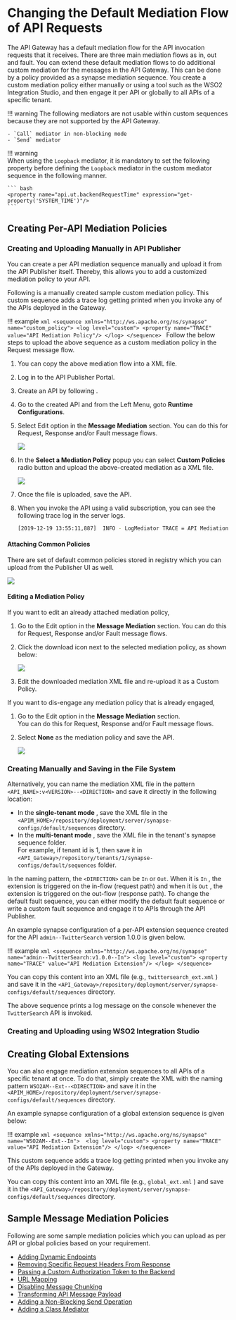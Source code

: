 # Changing the Default Mediation Flow of API Requests

The API Gateway has a default mediation flow for the API invocation requests that it receives. There are three main mediation
flows as in, out and fault. You can extend these default mediation flows to do additional custom mediation for the messages in the API Gateway. This can be done by a policy provided as a synapse mediation sequence. You create a custom mediation policy either manually or using a tool such as the WSO2 Integration Studio, and then engage it per API or globally to all APIs of a specific tenant. 

!!! warning
    The following mediators are not usable within custom sequences because they are not supported by the API Gateway.

    - `Call` mediator in non-blocking mode
    - `Send` mediator

!!! warning    
    When using the `Loopback` mediator, it is mandatory to set the following property before defining the `Loopback` 
    mediator in the custom mediator sequence in the following manner.

    ``` bash
    <property name="api.ut.backendRequestTime" expression="get-property('SYSTEM_TIME')"/>
    ```

## Creating Per-API Mediation Policies

### Creating and Uploading Manually in API Publisher

You can create a per API mediation sequence manually and upload it from the API Publisher itself. Thereby, this allows 
you to add a customized mediation policy to your API. 

Following is a manually created sample custom mediation policy. This custom sequence adds a trace log getting printed when you invoke any of the APIs deployed in the Gateway.

!!! example
    ```xml
    <sequence xmlns="http://ws.apache.org/ns/synapse" name="custom_policy">
      <log level="custom">
        <property name="TRACE" value="API Mediation Policy"/>
      </log>
    </sequence>
    ```
Follow the below steps to upload the above sequence as a custom mediation policy in the Request message flow.

1.  You can copy the above mediation flow into a XML file.
2.  Log in to the API Publisher Portal.
3.  Create an API by following <link Create a new API>.
4.  Go to the created API and from the Left Menu, goto **Runtime Configurations**.
5.  Select Edit option in the **Message Mediation** section.  You can do this for Request, Response and/or Fault message flows.     

    ![]({{base_path}}/assets/img/Learn/edit-mediation.png)  

6.  In the **Select a Mediation Policy** popup you can select **Custom Policies** radio button and upload the above-created mediation as a XML file.  

    ![]({{base_path}}/assets/img/Learn/upload-mediation.png)

7.  Once the file is uploaded, save the API.     
8.  When you invoke the API using a valid subscription, you can see the following trace log in the server logs.

    ```bash
    [2019-12-19 13:55:11,887]  INFO - LogMediator TRACE = API Mediation Policy
    ```

#### Attaching Common Policies

There are set of default common policies stored in registry which you can upload from the Publisher UI as well.

![]({{base_path}}/assets/img/Learn/download-and-edit-mediation.png)

#### Editing a Mediation Policy

If you want to edit an already attached mediation policy,

1.  Go to the Edit option in the **Message Mediation** section. 
You can do this for Request, Response and/or Fault message flows. 

2.  Click the download icon next to the selected mediation policy, as shown below:  

    ![]({{base_path}}/assets/img/Learn/download-and-edit-mediation.png)
    
2.  Edit the downloaded mediation XML file and re-upload it as a Custom Policy.

If you want to dis-engage any mediation policy that is already engaged,

1.  Go to the Edit option in the **Message Mediation** section.    
You can do this for Request, Response and/or Fault message flows.    

2.  Select **None** as the mediation policy and save the API.

    ![]({{base_path}}/assets/img/Learn/none-mediation.png)

### Creating Manually and Saving in the File System

Alternatively, you can name the mediation XML file in the pattern `<API_NAME>:v<VERSION>--<DIRECTION>` and save it directly in the following location:

-   In the **single-tenant mode** , save the XML file in the `<APIM_HOME>/repository/deployment/server/synapse-configs/default/sequences` directory.
-   In the **multi-tenant mode** , save the XML file in the tenant's synapse sequence folder.   
For example, if tenant id is 1, then save it in `<API_Gateway>/repository/tenants/1/synapse-configs/default/sequences` folder.

In the naming pattern, the `<DIRECTION>` can be `In` or `Out`. When it is `In` , the extension is triggered on the in-flow (request path) and when it is `Out` , the extension is triggered on the out-flow (response path). To change the default fault sequence, you can either modify the default fault sequence or write a custom fault sequence and engage it to APIs through the API Publisher.

An example synapse configuration of a per-API extension sequence created for the API `admin--TwitterSearch` version 1.0.0 is given below.

!!! example
    ``` xml
    <sequence xmlns="http://ws.apache.org/ns/synapse" name="admin--TwitterSearch:v1.0.0--In">
      <log level="custom">
        <property name="TRACE" value="API Mediation Extension"/>
      </log>
    </sequence>
    ```

You can copy this content into an XML file (e.g., `twittersearch_ext.xml` ) and save it in the `<API_Gateway>/repository/deployment/server/synapse-configs/default/sequences` directory.

The above sequence prints a log message on the console whenever the `TwitterSearch` API is invoked.

### Creating and Uploading using WSO2 Integration Studio


## Creating Global Extensions

You can also engage mediation extension sequences to all APIs of a specific tenant at once. To do that, simply create the XML with the naming pattern `WSO2AM--Ext--<DIRECTION>` and save it in the `<APIM_HOME>/repository/deployment/server/synapse-configs/default/sequences` directory.

An example synapse configuration of a global extension sequence is given below:

!!! example
    ``` xml
    <sequence xmlns="http://ws.apache.org/ns/synapse" name="WSO2AM--Ext--In"> 
      <log level="custom">
        <property name="TRACE" value="API Mediation Extension"/>
      </log>
    </sequence>
    ```

This custom sequence adds a trace log getting printed when you invoke any of the APIs deployed in the Gateway.

You can copy this content into an XML file (e.g., `global_ext.xml` ) and save it in the `<API_Gateway>/repository/deployment/server/synapse-configs/default/sequences` directory.

## Sample Message Mediation Policies

Following are some sample mediation policies which you can upload as per API or global policies based on your requirement.

-   [Adding Dynamic Endpoints]({{base_path}}/Learn/APIGateway/MessageMediation/adding-dynamic-endpoints)
-   [Removing Specific Request Headers From Response]({{base_path}}/Learn/APIGateway/MessageMediation/removing-specific-request-headers-from-response)
-   [Passing a Custom Authorization Token to the Backend]({{base_path}}/Learn/APIGateway/MessageMediation/passing-a-custom-authorization-token-to-the-backend)
-   [URL Mapping]({{base_path}}/Learn/APIGateway/MessageMediation/mapping-the-parameters-of-your-backend-urls-with-the-api-publisher-urls)
-   [Disabling Message Chunking]({{base_path}}/Learn/APIGateway/MessageMediation/disabling-message-chunking)
-   [Transforming API Message Payload]({{base_path}}/Learn/APIGateway/MessageMediation/transforming-api-message-payload)
-   [Adding a Non-Blocking Send Operation]({{base_path}}/Learn/APIGateway/MessageMediation/adding-a-non-blocking-send-operation)
-   [Adding a Class Mediator]({{base_path}}/Learn/APIGateway/MessageMediation/adding-a-class-mediator)
